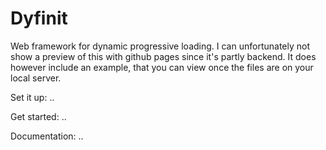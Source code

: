 # Dyfinit
Web framework for dynamic progressive loading.
I can unfortunately not show a preview of this with github pages since it's partly backend. 
It does however include an example, that you can view once the files are on your local server.

Set it up:
  ..
  
Get started:
  ..
  
Documentation:
  ..
